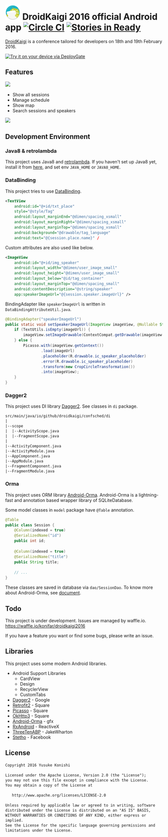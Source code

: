 # ![](app/src/main/res/mipmap-mdpi/ic_launcher.png) DroidKaigi 2016 official Android app [![Circle CI](https://circleci.com/gh/konifar/droidkaigi2016/tree/master.svg?style=svg)](https://circleci.com/gh/konifar/droidkaigi2016/tree/master) [![Stories in Ready](https://badge.waffle.io/konifar/droidkaigi2016.svg?label=ready&title=Ready)](http://waffle.io/konifar/droidkaigi2016)

[DroidKaigi](https://droidkaigi.github.io/2016/en/) is a conference tailored for developers on 18th and 19th February 2016.

[<img src="https://dply.me/3r0x9j/button/large" alt="Try it on your device via DeployGate">](https://dply.me/3r0x9j#install)


## Features

![](art/droidkaigi1.png)

* Show all sessions
* Manage schedule
* Show map
* Search sessions and speakers


![](art/droidkaigi2.gif)


## Development Environment

### Java8 & retrolambda
This project uses Java8 and [retrolambda](https://github.com/orfjackal/retrolambda).
If you haven't set up Java8 yet, install it from [here](http://www.oracle.com/technetwork/java/javase/downloads/jdk8-downloads-2133151.html), and set env `JAVA_HOME` or `JAVA8_HOME`.

### DataBinding
This project tries to use [DataBinding](http://developer.android.com/intl/ja/tools/data-binding/guide.html).

```xml
<TextView
    android:id="@+id/txt_place"
    style="@style/Tag"
    android:layout_marginEnd="@dimen/spacing_xsmall"
    android:layout_marginRight="@dimen/spacing_xsmall"
    android:layout_marginTop="@dimen/spacing_xsmall"
    android:background="@drawable/tag_language"
    android:text="@{session.place.name}" /
```

Custom attributes are also used like below.

```xml
<ImageView
    android:id="@+id/img_speaker"
    android:layout_width="@dimen/user_image_small"
    android:layout_height="@dimen/user_image_small"
    android:layout_below="@id/tag_container"
    android:layout_marginTop="@dimen/spacing_small"
    android:contentDescription="@string/speaker"
    app:speakerImageUrl="@{session.speaker.imageUrl}" />
```

BindingAdapter like `speakerImageUrl` is written in `DataBindingAttributeUtil.java`.

```java
@BindingAdapter("speakerImageUrl")
public static void setSpeakerImageUrl(ImageView imageView, @Nullable String imageUrl) {
    if (TextUtils.isEmpty(imageUrl)) {
        imageView.setImageDrawable(ContextCompat.getDrawable(imageView.getContext(), R.drawable.ic_speaker_placeholder));
    } else {
        Picasso.with(imageView.getContext())
                .load(imageUrl)
                .placeholder(R.drawable.ic_speaker_placeholder)
                .error(R.drawable.ic_speaker_placeholder)
                .transform(new CropCircleTransformation())
                .into(imageView);
    }
}
```

### Dagger2
This project uses DI library [Dagger2](http://google.github.io/dagger/).
See classes in `di` package.

```
src/main/java/io/github/droidkaigi/confsched/di
|
|--scope
|  |--ActivityScope.java
|  |--FragmentScope.java
|
|--ActivityComponent.java
|--ActivityModule.java
|--AppComponent.java
|--AppModule.java
|--FragmentComponent.java
|--FragmentModule.java
```


### Orma
This project uses ORM library [Android-Orma](http://gfx.github.io/Android-Orma/).
Android-Orma is a lightning-fast and annotation based wrapper library of SQLiteDatabase.

Some model classes in `model` package have `@Table` annotation.

```java
@Table
public class Session {
    @Column(indexed = true)
    @SerializedName("id")
    public int id;

    @Column(indexed = true)
    @SerializedName("title")
    public String title;

    // ...
}
```

These classes are saved in database via `dao/SessionDao`.
To know more about Android-Orma, see [document](http://gfx.github.io/Android-Orma/).


## Todo
This project is under development.
Issues are managed by waffle.io.
https://waffle.io/konifar/droidkaigi2016

If you have a feature you want or find some bugs, please write an issue.


## Libraries
This project uses some modern Android libraries.

* Android Support Libraries
  * CardView
  * Design
  * RecyclerView
  * CustomTabs
* [Dagger2](http://google.github.io/dagger/) - Google
* [Retrofit2](http://square.github.io/retrofit/) - Square
* [Picasso](http://square.github.io/picasso/) - Square
* [OkHttp3](https://github.com/square/okhttp/tree/master/okhttp/src/main/java/okhttp3) - Square
* [Android-Orma](https://github.com/gfx/Android-Orma) - gfx
* [RxAndroid](https://github.com/ReactiveX/RxAndroid) - ReactiveX
* [ThreeTenABP](https://github.com/JakeWharton/ThreeTenABP) - JakeWharton
* [Stetho](http://facebook.github.io/stetho/) - Facebook


## License

```
Copyright 2016 Yusuke Konishi

Licensed under the Apache License, Version 2.0 (the "License");
you may not use this file except in compliance with the License.
You may obtain a copy of the License at

   http://www.apache.org/licenses/LICENSE-2.0

Unless required by applicable law or agreed to in writing, software
distributed under the License is distributed on an "AS IS" BASIS,
WITHOUT WARRANTIES OR CONDITIONS OF ANY KIND, either express or implied.
See the License for the specific language governing permissions and
limitations under the License.
```
